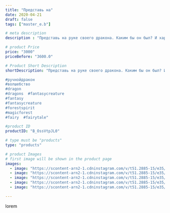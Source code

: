 ```yaml
---
title: "Представь на"
date: 2020-04-21
draft: false
tags: ["master_e.b"]

# meta description
description : "Представь на руке своего дракона. Каким бы он был? И характер и стать.... как скучно смотреть на безлюдье с балкона. Ну может с драконом мы будем летать...... В"

# product Price
price: "3000"
priceBefore: "3600.0"

# Product Short Description
shortDescription: "Представь на руке своего дракона. Каким бы он был? И характер и стать.... как скучно смотреть на безлюдье с балкона. Ну может с драконом мы будем летать...... В общем рифмоплет из меня так себе, но драконы из натуральной кожи в виде браслетов, колец.... я делаю великолепно и качественно. Цена у всех разная вацап 89280063967.

#ручнойдракон 
#волшебство 
#dragon 
#dragons  #fantasycreature 
#fantasy 
#fantasycreature 
#forestspirit 
#magicforest 
#fairy  #fairytale"

#product ID
productID: "B_OssVtpJL0"

# type must be "products"
type: "products"

# product Images
# first image will be shown in the product page
images:
  - image: "https://scontent-arn2-1.cdninstagram.com/v/t51.2885-15/e35/94324895_898968220551042_1734544751467493551_n.jpg?se=7&tp=1&_nc_ht=scontent-arn2-1.cdninstagram.com&_nc_cat=106&_nc_ohc=EB7LGraw9iQAX-37soQ&ccb=7-4&oh=9cbe8d0ba1c438bfa8921be74e60b83a&oe=60850E75&ig_cache_key=MjI5MTk2NTgxODQwMTM0ODc1Mw%3D%3D.2-ccb7-4"
  - image: "https://scontent-arn2-1.cdninstagram.com/v/t51.2885-15/e35/93454151_585773175357586_8505743369621694453_n.jpg?se=7&tp=1&_nc_ht=scontent-arn2-1.cdninstagram.com&_nc_cat=110&_nc_ohc=C8CkrjKuoSQAX8KkkvW&ccb=7-4&oh=d84bc50b7f67fece264ef7b827d80445&oe=60825443&ig_cache_key=MjI5MTk2NTgxODQwOTgwNzg3NA%3D%3D.2-ccb7-4"
  - image: "https://scontent-arn2-1.cdninstagram.com/v/t51.2885-15/e35/94213628_168296691062683_2991960993185143927_n.jpg?se=7&tp=1&_nc_ht=scontent-arn2-1.cdninstagram.com&_nc_cat=107&_nc_ohc=2z1Nm6M53awAX8jQXn_&ccb=7-4&oh=631bc09c2109ddabccac8181050a9f7d&oe=60845511&ig_cache_key=MjI5MTk2NTgxODQzNTAwMDM1MQ%3D%3D.2-ccb7-4"
  - image: "https://scontent-arn2-1.cdninstagram.com/v/t51.2885-15/e35/93825329_1495300387314015_6196649812385656341_n.jpg?se=7&tp=1&_nc_ht=scontent-arn2-1.cdninstagram.com&_nc_cat=103&_nc_ohc=6wO5rtx2aiAAX-QIxlS&ccb=7-4&oh=c7e61a3ed9fad306852ccc89d486f3d6&oe=60814E2C&ig_cache_key=MjI5MTk2NTgxODQxODE0NzE5Nw%3D%3D.2-ccb7-4"
  - image: "https://scontent-arn2-1.cdninstagram.com/v/t51.2885-15/e35/94217673_228171521769316_7008678185075215014_n.jpg?se=7&tp=1&_nc_ht=scontent-arn2-1.cdninstagram.com&_nc_cat=104&_nc_ohc=EMXXpA8fVOMAX-QRP-s&ccb=7-4&oh=de90af85a29534b748e347df405dc275&oe=6084D341&ig_cache_key=MjI5MTk2NTgxODQyNjQ0OTYzNw%3D%3D.2-ccb7-4"

---
```

lorem
